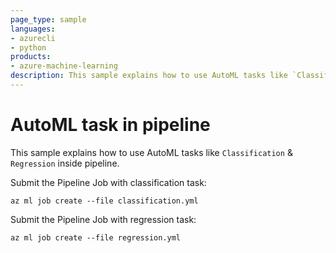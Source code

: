 ```yaml
---
page_type: sample
languages:
- azurecli
- python
products:
- azure-machine-learning
description: This sample explains how to use AutoML tasks like `Classification` & `Regression` inside pipeline.
---
```


# AutoML task in pipeline

This sample explains how to use AutoML tasks like `Classification` & `Regression` inside pipeline.

Submit the Pipeline Job with classification task:
```
az ml job create --file classification.yml
```
Submit the Pipeline Job with regression task:
```
az ml job create --file regression.yml
```